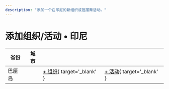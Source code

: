 ```yaml
---
description: "添加一个在印尼的新组织或摇摆舞活动。"
---
```


# 添加组织/活动 • 印尼

| 省份 | 城市 | | |
| --- | --- | --- | --- |
| 巴厘岛 | | [+ 组织](https://github.com/swingdance/orgs/issues/new?assignees=&labels=add+org&projects=&template=02-add_entity.yml&title=%5Bid%5D%20%3CName%3E&region=id&province=Bali&city=Bali){ target='_blank' } | [+ 活动](https://github.com/swingdance/events/issues/new?assignees=&labels=add+event&projects=&template=02-add_entity.yml&title=%5B2024%2Fid%5D%20%3CName%3E&region=id&province=Bali&city=Bali&org_id=&date_starts=2024-&date_ends=2024-){ target='_blank' } |
